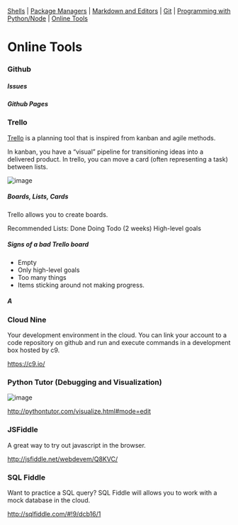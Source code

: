 [Shells](https://github.com/REU-SOS/EngineeringBasics/blob/master/Shells.md#shells) | [Package Managers](https://github.com/REU-SOS/EngineeringBasics/blob/master/PackageManagers.md#configuration-management) | [Markdown and Editors](https://github.com/REU-SOS/EngineeringBasics/blob/master/MarkdownEditors.md#markdown) | [Git](https://github.com/REU-SOS/EngineeringBasics/blob/master/Git.md#git) | [Programming with Python/Node](https://github.com/REU-SOS/EngineeringBasics/blob/master/Programming.md#programming) | [Online Tools](https://github.com/REU-SOS/EngineeringBasics/blob/master/OnlineTools.md#online-tools)

# Online Tools

### Github 

##### Issues

##### Github Pages

### Trello

[Trello](https://trello.com/) is a planning tool that is inspired from kanban and agile methods.

In kanban, you have a “visual” pipeline for transitioning ideas into a delivered product. In trello, you can move a card (often representing a task) between lists.

![image](https://cloud.githubusercontent.com/assets/742934/15635646/cbe2b4fa-25b2-11e6-8dc9-e6cafca6629c.png)

##### Boards, Lists, Cards

Trello allows you to create boards.

Recommended Lists:
Done
Doing
Todo (2 weeks)
High-level goals


##### Signs of a bad Trello board

* Empty
* Only high-level goals
* Too many things
* Items sticking around not making progress.

##### A




### Cloud Nine

Your development environment in the cloud. You can link your account to a code repository on github and run and execute commands in a development box hosted by c9.

https://c9.io/

### Python Tutor (Debugging and Visualization)

![image](https://cloud.githubusercontent.com/assets/742934/15635634/3b793fec-25b2-11e6-80da-21ea3de7a6d3.png)

http://pythontutor.com/visualize.html#mode=edit

### JSFiddle

A great way to try out javascript in the browser.

http://jsfiddle.net/webdevem/Q8KVC/

### SQL Fiddle

Want to practice a SQL query? SQL Fiddle will allows you to work with a mock database in the cloud.

http://sqlfiddle.com/#!9/dcb16/1
